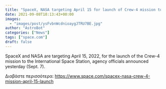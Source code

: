 ```yaml
---
title: "SpaceX, NASA targeting April 15 for launch of Crew-4 mission to space station"
date: 2021-09-08T18:13:43+00:00
images:
  - "images/post/ysFvbnWcdnioaygJTRU7BE.jpg"
author: "AstroBot"
categories: ["News"]
tags: ["space.com"]
draft: false
---
```


SpaceX and NASA are targeting April 15, 2022, for the launch of the Crew-4 mission to the International Space Station, agency officials announced yesterday (Sept. 7). 

Διαβάστε περισσότερα: https://www.space.com/spacex-nasa-crew-4-mission-april-15-launch
